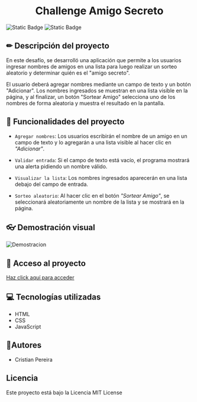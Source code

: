 <h1 align="center"> Challenge Amigo Secreto </h1>

![Static Badge](https://img.shields.io/badge/license-MIT-lime)
![Static Badge](https://img.shields.io/badge/release%20date-march-cyan)

## ✏ Descripción del proyecto
En este desafío, se desarrolló una aplicación que permite a los usuarios ingresar nombres de amigos en una lista para luego realizar un sorteo aleatorio y determinar quién es el "amigo secreto".

El usuario deberá agregar nombres mediante un campo de texto y un botón "Adicionar". Los nombres ingresados se muestran en una lista visible en la página, y al finalizar, un botón "Sortear Amigo" selecciona uno de los nombres de forma aleatoria y muestra el resultado en la pantalla.

## 🔨 Funcionalidades del proyecto

- `Agregar nombres`: Los usuarios escribirán el nombre de un amigo en un campo de texto y lo agregarán a una lista visible al hacer clic en *"Adicionar"*.

- `Validar entrada`: Si el campo de texto está vacío, el programa mostrará una alerta pidiendo un nombre válido.

- `Visualizar la lista`: Los nombres ingresados aparecerán en una lista debajo del campo de entrada.

- `Sorteo aleatorio`: Al hacer clic en el botón _"Sortear Amigo"_, se seleccionará aleatoriamente un nombre de la lista y se mostrará en la página.

## 👓 Demostración visual
![Demostracion](https://github.com/user-attachments/assets/794e41dd-f1b0-46b1-9222-14324d2d378d)

## 📁 Acceso al proyecto

[Haz click aquí para acceder](https://github.com/crstn07/Alura-Challenge-AmigoSecreto/src/index.html)

## 💻 Tecnologías utilizadas
- HTML
- CSS
- JavaScript

## 👥Autores
- Cristian Pereira

## Licencia

Este proyecto está bajo la Licencia MIT License